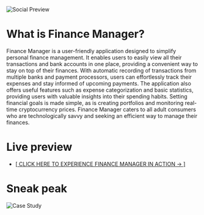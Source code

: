 ![Social Preview](https://github.com/mateoniksic/project-finance-manager/assets/57192709/95da51a5-ae13-40d8-94a8-0507f3be7775)

# What is Finance Manager?
Finance Manager is a user-friendly application designed to simplify personal finance management. It enables users to easily view all their transactions and bank accounts in one place, providing a convenient way to stay on top of their finances. With automatic recording of transactions from multiple banks and payment processors, users can effortlessly track their expenses and stay informed of upcoming payments. The application also offers useful features such as expense categorization and basic statistics, providing users with valuable insights into their spending habits. Setting financial goals is made simple, as is creating portfolios and monitoring real-time cryptocurrency prices. Finance Manager caters to all adult consumers who are technologically savvy and seeking an efficient way to manage their finances.

# Live preview
- [[ CLICK HERE TO EXPERIENCE FINANCE MANAGER IN ACTION → ]](https://www.figma.com/proto/0c9RVZ7ENMPhWlGObBq3Vm/Finance-Manager-%2F-UI?page-id=1115%3A3358&node-id=1115-3378&viewport=-1118%2C-8540%2C0.6&scaling=min-zoom&starting-point-node-id=1115%3A3365)

# Sneak peak
![Case Study](https://user-images.githubusercontent.com/57192709/226437191-453bc0eb-cbf7-417e-be28-5105b4d241fd.png)

